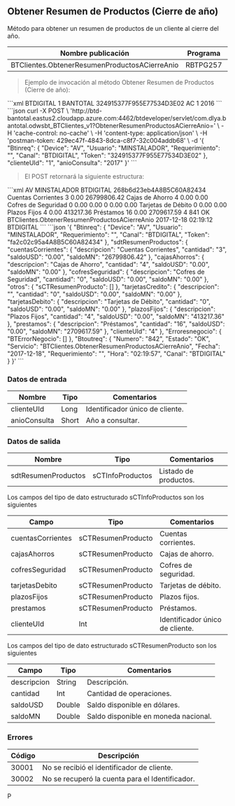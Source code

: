 ## Obtener Resumen de Productos (Cierre de año)

Método para obtener un resumen de productos de un cliente al cierre del año.

| Nombre publicación                            | Programa | Global/País |
| --------------------------------------------- | -------- | ----------- |
| BTClientes.ObtenerResumenProductosACierreAnio | RBTPG257 | Global      |

> Ejemplo de invocación al método Obtener Resumen de Productos (Cierre de año):

<code-group>
<code-block title="XML" active>
```xml
<soapenv:Envelope xmlns:soapenv="http://schemas.xmlsoap.org/soap/envelope/" xmlns:bts="http://uy.com.dlya.bantotal/BTSOA/">
   <soapenv:Header/>
   <soapenv:Body>
      <bts:BTClientes.ObtenerResumenProductosACierreAnioACierreAnio>
         <bts:Btinreq>
            <bts:Canal>BTDIGITAL</bts:Canal>
            <bts:Requerimiento>1</bts:Requerimiento>
            <bts:Usuario>BANTOTAL</bts:Usuario>
            <bts:Token>324915377F955E77534D3E02</bts:Token>
            <bts:Device>AC</bts:Device>
         </bts:Btinreq>
         <bts:clienteUId>1</bts:clienteUId>
         <bts:anioConsulta>2016</bts:anioConsulta>
      </bts:BTClientes.ObtenerResumenProductosACierreAnioACierreAnio>
   </soapenv:Body>
</soapenv:Envelope>
```
</code-block>
 
<code-block title="JSON">
```json
curl -X POST \
  'http://btd-bantotal.eastus2.cloudapp.azure.com:4462/btdeveloper/servlet/com.dlya.bantotal.odwsbt_BTClientes_v1?ObtenerResumenProductosACierreAnio=' \
  -H 'cache-control: no-cache' \
  -H 'content-type: application/json' \
  -H 'postman-token: 429ec47f-4843-8dca-c8f7-32c004addb68' \
  -d '{
	"Btinreq": {
		"Device": "AV",
		"Usuario": "MINSTALADOR",
		"Requerimiento": "",
		"Canal": "BTDIGITAL",
		"Token": "324915377F955E77534D3E02"
	},
    "clienteUId": "1",
    "anioConsulta": "2017"
}'
```
</code-block>
</code-group>

> El POST retornará la siguiente estructura:

<code-group>
<code-block title="XML" active>
```xml
<SOAP-ENV:Envelope xmlns:SOAP-ENV="http://schemas.xmlsoap.org/soap/envelope/" xmlns:xsd="http://www.w3.org/2001/XMLSchema" xmlns:SOAP-ENC="http://schemas.xmlsoap.org/soap/encoding/" xmlns:xsi="http://www.w3.org/2001/XMLSchema-instance">
   <SOAP-ENV:Body>
      <BTClientes.ObtenerResumenProductosACierreAnioResponse xmlns="http://uy.com.dlya.bantotal/BTSOA/">
         <Btinreq>
            <Device>AV</Device>
            <Usuario>MINSTALADOR</Usuario>
            <Requerimiento/>
            <Canal>BTDIGITAL</Canal>
            <Token>268b6d23eb4A8B5C60A82434</Token>
         </Btinreq>
         <sdtResumenProductos>
            <cuentasCorrientes>
               <descripcion>Cuentas Corrientes</descripcion>
               <cantidad>3</cantidad>
               <saldoUSD>0.00</saldoUSD>
               <saldoMN>26799806.42</saldoMN>
            </cuentasCorrientes>
            <cajasAhorros>
               <descripcion>Cajas de Ahorro</descripcion>
               <cantidad>4</cantidad>
               <saldoUSD>0.00</saldoUSD>
               <saldoMN>0.00</saldoMN>
            </cajasAhorros>
            <cofresSeguridad>
               <descripcion>Cofres de Seguridad</descripcion>
               <cantidad>0</cantidad>
               <saldoUSD>0.00</saldoUSD>
               <saldoMN>0.00</saldoMN>
            </cofresSeguridad>
            <otros></otros>
            <tarjetasCredito>
               <descripcion/>
               <cantidad>0</cantidad>
               <saldoUSD>0.00</saldoUSD>
               <saldoMN>0.00</saldoMN>
            </tarjetasCredito>
            <tarjetasDebito>
               <descripcion>Tarjetas de Débito</descripcion>
               <cantidad>0</cantidad>
               <saldoUSD>0.00</saldoUSD>
               <saldoMN>0.00</saldoMN>
            </tarjetasDebito>
            <plazosFijos>
               <descripcion>Plazos Fijos</descripcion>
               <cantidad>4</cantidad>
               <saldoUSD>0.00</saldoUSD>
               <saldoMN>413217.36</saldoMN>
            </plazosFijos>
            <prestamos>
               <descripcion>Préstamos</descripcion>
               <cantidad>16</cantidad>
               <saldoUSD>0.00</saldoUSD>
               <saldoMN>2709617.59</saldoMN>
            </prestamos>
            <clienteUId>4</clienteUId>
         </sdtResumenProductos>
         <Erroresnegocio></Erroresnegocio>
         <Btoutreq>
            <Numero>841</Numero>
            <Estado>OK</Estado>
            <Servicio>BTClientes.ObtenerResumenProductosACierreAnio</Servicio>
            <Fecha>2017-12-18</Fecha>
            <Requerimiento/>
            <Hora>02:19:12</Hora>
            <Canal>BTDIGITAL</Canal>
         </Btoutreq>
      </BTClientes.ObtenerResumenProductosACierreAnioResponse>
   </SOAP-ENV:Body>
</SOAP-ENV:Envelope>
```
</code-block>
 
<code-block title="JSON">
```json
'{
	"Btinreq": {
		"Device": "AV",
		"Usuario": "MINSTALADOR",
		"Requerimiento": "",
		"Canal": "BTDIGITAL",
		"Token": "fa2c02c95a4A8B5C60A82434"
	},
    "sdtResumenProductos": {
        "cuentasCorrientes": {
            "descripcion": "Cuentas Corrientes",
            "cantidad": "3",
            "saldoUSD": "0.00",
            "saldoMN": "26799806.42"
        },
        "cajasAhorros": {
            "descripcion": "Cajas de Ahorro",
            "cantidad": "4",
            "saldoUSD": "0.00",
            "saldoMN": "0.00"
        },
        "cofresSeguridad": {
            "descripcion": "Cofres de Seguridad",
            "cantidad": "0",
            "saldoUSD": "0.00",
            "saldoMN": "0.00"
        },
        "otros": {
            "sCTResumenProducto": []
        },
        "tarjetasCredito": {
            "descripcion": "",
            "cantidad": "0",
            "saldoUSD": "0.00",
            "saldoMN": "0.00"
        },
        "tarjetasDebito": {
            "descripcion": "Tarjetas de Débito",
            "cantidad": "0",
            "saldoUSD": "0.00",
            "saldoMN": "0.00"
        },
        "plazosFijos": {
            "descripcion": "Plazos Fijos",
            "cantidad": "4",
            "saldoUSD": "0.00",
            "saldoMN": "413217.36"
        },
        "prestamos": {
            "descripcion": "Préstamos",
            "cantidad": "16",
            "saldoUSD": "0.00",
            "saldoMN": "2709617.59"
        },
        "clienteUId": "4"
    },
    "Erroresnegocio": {
        "BTErrorNegocio": []
    },
    "Btoutreq": {
        "Numero": "842",
        "Estado": "OK",
        "Servicio": "BTClientes.ObtenerResumenProductosACierreAnio",
        "Fecha": "2017-12-18",
        "Requerimiento": "",
        "Hora": "02:19:57",
        "Canal": "BTDIGITAL"
    }
}'
```
</code-block>
</code-group>

### Datos de entrada

| Nombre       | Tipo  | Comentarios                     |
| ------------ | ----- | ------------------------------- |
| clienteUId   | Long  | Identificador único de cliente. |
| anioConsulta | Short | Año a consultar.                |

### Datos de salida

| Nombre              | Tipo             | Comentarios           |
| ------------------- | ---------------- | --------------------- |
| sdtResumenProductos | sCTInfoProductos | Listado de productos. |

Los campos del tipo de dato estructurado sCTInfoProductos son los siguientes

| Campo             | Tipo               | Comentarios                     |
| ----------------- | ------------------ | ------------------------------- |
| cuentasCorrientes | sCTResumenProducto | Cuentas corrientes.             |
| cajasAhorros      | sCTResumenProducto | Cajas de ahorro.                |
| cofresSeguridad   | sCTResumenProducto | Cofres de seguridad.            |
| tarjetasDebito    | sCTResumenProducto | Tarjetas de débito.             |
| plazosFijos       | sCTResumenProducto | Plazos fijos.                   |
| prestamos         | sCTResumenProducto | Préstamos.                      |
| clienteUId        | Int                | Identificador único de cliente. |

Los campos del tipo de dato estructurado sCTResumenProducto son los siguientes

| Campo       | Tipo   | Comentarios                          |
| ----------- | ------ | ------------------------------------ |
| descripcion | String | Descripción.                         |
| cantidad    | Int    | Cantidad de operaciones.             |
| saldoUSD    | Double | Saldo disponible en dólares.         |
| saldoMN     | Double | Saldo disponible en moneda nacional. |

### Errores

| Código | Descripción                                     |
| ------ | ----------------------------------------------- |
| 30001  | No se recibió el identificador de cliente.      |
| 30002  | No se recuperó la cuenta para el Identificador. |

P
